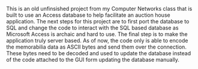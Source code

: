 This is an old unfinsished project from my Computer Networks class that is built to use an Access database to help facilitate an auction house application.
The next steps for this project are to first port the database to SQL and change the code to interact with the SQL based database as Microsoft Access is archaic and hard to use.
The final step is to make the application truly server based. As of now, the code only is able to encode the memorabilia data as ASCII bytes and send them over the connection. These bytes need to be decoded and used to update the database instead of the code attached to the GUI form updating the database manually.
